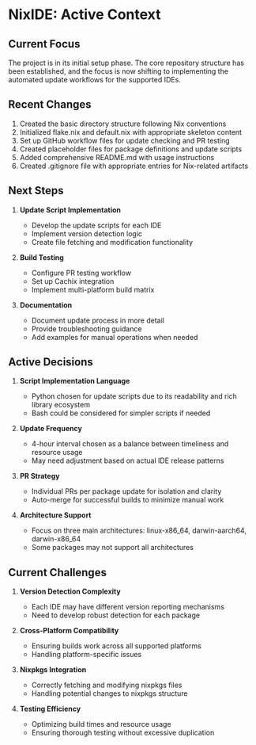 # NixIDE: Active Context

## Current Focus

The project is in its initial setup phase. The core repository structure has been established, and the focus is now shifting to implementing the automated update workflows for the supported IDEs.

## Recent Changes

1. Created the basic directory structure following Nix conventions
2. Initialized flake.nix and default.nix with appropriate skeleton content
3. Set up GitHub workflow files for update checking and PR testing
4. Created placeholder files for package definitions and update scripts
5. Added comprehensive README.md with usage instructions
6. Created .gitignore file with appropriate entries for Nix-related artifacts

## Next Steps

1. **Update Script Implementation**
   - Develop the update scripts for each IDE
   - Implement version detection logic
   - Create file fetching and modification functionality

2. **Build Testing**
   - Configure PR testing workflow
   - Set up Cachix integration
   - Implement multi-platform build matrix

3. **Documentation**
   - Document update process in more detail
   - Provide troubleshooting guidance
   - Add examples for manual operations when needed

## Active Decisions

1. **Script Implementation Language**
   - Python chosen for update scripts due to its readability and rich library ecosystem
   - Bash could be considered for simpler scripts if needed

2. **Update Frequency**
   - 4-hour interval chosen as a balance between timeliness and resource usage
   - May need adjustment based on actual IDE release patterns

3. **PR Strategy**
   - Individual PRs per package update for isolation and clarity
   - Auto-merge for successful builds to minimize manual work

4. **Architecture Support**
   - Focus on three main architectures: linux-x86_64, darwin-aarch64, darwin-x86_64
   - Some packages may not support all architectures

## Current Challenges

1. **Version Detection Complexity**
   - Each IDE may have different version reporting mechanisms
   - Need to develop robust detection for each package

2. **Cross-Platform Compatibility**
   - Ensuring builds work across all supported platforms
   - Handling platform-specific issues

3. **Nixpkgs Integration**
   - Correctly fetching and modifying nixpkgs files
   - Handling potential changes to nixpkgs structure

4. **Testing Efficiency**
   - Optimizing build times and resource usage
   - Ensuring thorough testing without excessive duplication
